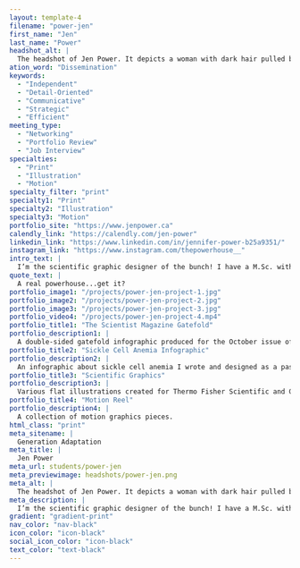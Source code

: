 ```yaml
---
layout: template-4
filename: "power-jen"
first_name: "Jen"
last_name: "Power"
headshot_alt: |
  The headshot of Jen Power. It depicts a woman with dark hair pulled back, smiling. She is wearing a dark t-shirt with glasses and has tattoos on her arm.
ation_word: "Dissemination"
keywords:
  - "Independent"
  - "Detail-Oriented"
  - "Communicative"
  - "Strategic"
  - "Efficient"
meeting_type:
  - "Networking"
  - "Portfolio Review"
  - "Job Interview"
specialties:
  - "Print"
  - "Illustration"
  - "Motion"
specialty_filter: "print"
specialty1: "Print"
specialty2: "Illustration"
specialty3: "Motion"
portfolio_site: "https://www.jenpower.ca"
calendly_link: "https://calendly.com/jen-power"
linkedin_link: "https://www.linkedin.com/in/jennifer-power-b25a9351/"
instagram_link: "https://www.instagram.com/thepowerhouse__"
intro_text: |
  I’m the scientific graphic designer of the bunch! I have a M.Sc. with a background in molecular biology and cancer research. My work focuses on communicating science in an accurate, attractive, and simple way for both scientific and lay audiences.
quote_text: |
  A real powerhouse...get it?
portfolio_image1: "/projects/power-jen-project-1.jpg"
portfolio_image2: "/projects/power-jen-project-2.jpg"
portfolio_image3: "/projects/power-jen-project-3.jpg"
portfolio_video4: "/projects/power-jen-project-4.mp4"
portfolio_title1: "The Scientist Magazine Gatefold"
portfolio_description1: |
  A double-sided gatefold infographic produced for the October issue of The Scientist magazine.
portfolio_title2: "Sickle Cell Anemia Infographic"
portfolio_description2: |
  An infographic about sickle cell anemia I wrote and designed as a passion project. 3D models were created in Cinema 4D.
portfolio_title3: "Scientific Graphics"
portfolio_description3: |
  Various flat illustrations created for Thermo Fisher Scientific and Gilson marketing materials.
portfolio_title4: "Motion Reel"
portfolio_description4: |
  A collection of motion graphics pieces.
html_class: "print"
meta_sitename: |
  Generation Adaptation
meta_title: |
  Jen Power
meta_url: students/power-jen
meta_previewimage: headshots/power-jen.png
meta_alt: |
  The headshot of Jen Power. It depicts a woman with dark hair pulled back, smiling. She is wearing a dark t-shirt with glasses and has tattoos on her arm.
meta_description: |
  I’m the scientific graphic designer of the bunch! I have a M.Sc. with a background in molecular biology and cancer research. My work focuses on communicating science in an accurate, attractive, and simple way for both scientific and lay audiences.
gradient: "gradient-print"
nav_color: "nav-black"
icon_color: "icon-black"
social_icon_color: "icon-black"
text_color: "text-black"
---
```

